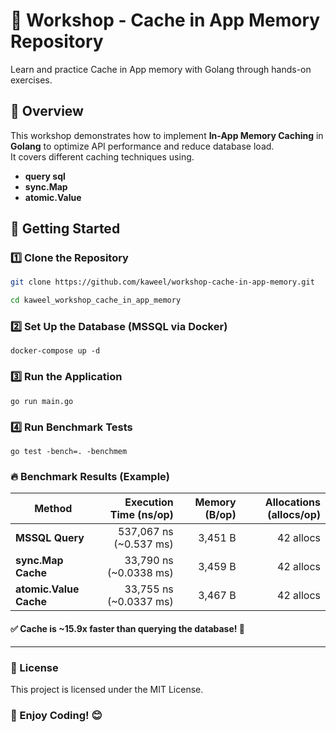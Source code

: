 # 🚀 Workshop - Cache in App Memory Repository

Learn and practice Cache in App memory with Golang through hands-on exercises.

## 📌  Overview

This workshop demonstrates how to implement **In-App Memory Caching** in **Golang** to optimize API performance and reduce database load.  
It covers different caching techniques using.

- **query sql**
- **sync.Map**
- **atomic.Value**

## 🚀 Getting Started

### **1️⃣ Clone the Repository**

```sh
git clone https://github.com/kaweel/workshop-cache-in-app-memory.git

cd kaweel_workshop_cache_in_app_memory
```

### 2️⃣ Set Up the Database (MSSQL via Docker)

```ssh
docker-compose up -d
```

### 3️⃣ Run the Application

```ssh
go run main.go
```

### 4️⃣ Run Benchmark Tests

```ssh
go test -bench=. -benchmem
```

### 🔥 Benchmark Results (Example)

| Method                  | Execution Time (ns/op) | Memory (B/op) | Allocations (allocs/op) |
|-------------------------|----------------------:|--------------:|------------------------:|
| **MSSQL Query**         | 537,067 ns (~0.537 ms) | 3,451 B       | 42 allocs               |
| **sync.Map Cache**      | 33,790 ns (~0.0338 ms) | 3,459 B       | 42 allocs               |
| **atomic.Value Cache**  | 33,755 ns (~0.0337 ms) | 3,467 B       | 42 allocs               |

#### ✅ Cache is ~15.9x faster than querying the database! 🚀

---

### 📜 License

This project is licensed under the MIT License.

### 🚀 Enjoy Coding! 😊
